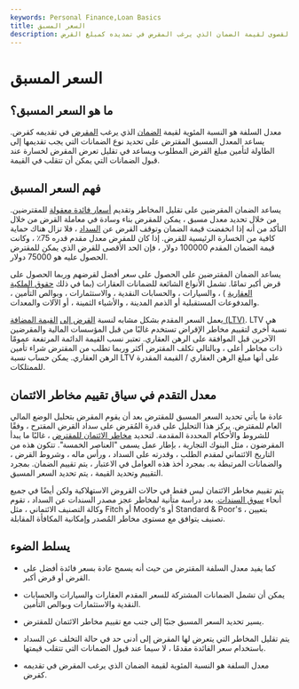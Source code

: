```yaml
---
keywords: Personal Finance,Loan Basics
title: السعر المسبق
description: معدل السلفة هو النسبة المئوية القصوى لقيمة الضمان الذي يرغب المقرض في تمديده كمبلغ القرض.
---
```


# السعر المسبق
## ما هو السعر المسبق؟

معدل السلفة هو النسبة المئوية لقيمة [الضمان](/collateral) الذي يرغب [المقرض](/lender) في تقديمه كقرض. يساعد المعدل المسبق المقترض على تحديد نوع الضمانات التي يجب تقديمها إلى الطاولة لتأمين مبلغ القرض المطلوب ويساعد في تقليل تعرض المقرض لخسارة عند قبول الضمانات التي يمكن أن تتقلب في القيمة.

## فهم السعر المسبق

يساعد الضمان المقرضين على تقليل المخاطر وتقديم [أسعار فائدة معقولة](/interestrate) للمقترضين. من خلال تحديد معدل مسبق ، يمكن للمقرض بناء وسادة في معاملة القرض من خلال التأكد من أنه إذا انخفضت قيمة الضمان وتوقف القرض عن [السداد](/default2) ، فلا تزال هناك حماية كافية من الخسارة الرئيسية للقرض. إذا كان للمقرض معدل مقدم قدره 75٪ ، وكانت قيمة الضمان المقدم 100000 دولار ، فإن الحد الأقصى للقرض الذي يمكن للمقترض الحصول عليه هو 75000 دولار.

يساعد الضمان المقترضين على الحصول على سعر أفضل لقرضهم وربما الحصول على قرض أكبر تمامًا. تشمل الأنواع الشائعة للضمانات العقارات (بما في ذلك [حقوق الملكية العقارية](/home_equity) ) ، والسيارات ، والحسابات النقدية ، والاستثمارات ، وبوالص التأمين ، والمدفوعات المستقبلية أو الذمم المدينة ، والأشياء الثمينة ، أو الآلات والمعدات.

يعمل السعر المقدم بشكل مشابه لنسبة [القرض إلى](/loantovalue) [القيمة المضافة (LTV)](/loantovalue). LTV هي نسبة أخرى لتقييم مخاطر الإقراض تستخدم غالبًا من قبل المؤسسات المالية والمقرضين الآخرين قبل الموافقة على الرهن العقاري. تعتبر نسب القيمة الدائمة المرتفعة عمومًا ذات مخاطر أعلى ، وبالتالي تكلف المقترض أكثر وربما تطلب من المقترض شراء تأمين الرهن العقاري. يمكن حساب نسبة LTV على أنها مبلغ الرهن العقاري / القيمة المقدرة للممتلكات.

## معدل التقدم في سياق تقييم مخاطر الائتمان

عادة ما يأتي تحديد السعر المسبق للمقترض بعد أن يقوم المقرض بتحليل الوضع المالي العام للمقترض. يركز هذا التحليل على قدرة المُقرض على سداد القرض المقترح ، وفقًا للشروط والأحكام المحددة المقدمة. لتحديد [مخاطر الائتمان للمقترض](/creditrisk) ، غالبًا ما يبدأ المقرضون ، مثل البنوك التجارية ، بإطار عمل يسمى "العناصر الخمسة". تتكون هذه من التاريخ الائتماني لمقدم الطلب ، وقدرته على السداد ، ورأس ماله ، وشروط القرض ، والضمانات المرتبطة به. بمجرد أخذ هذه العوامل في الاعتبار ، يتم تقييم الضمان. بمجرد التقييم وتحديد القيمة ، يتم تحديد السعر المسبق.

يتم تقييم مخاطر الائتمان ليس فقط في حالات القروض الاستهلاكية ولكن أيضًا في جميع أنحاء [سوق السندات](/bondmarket). بعد دراسة متأنية لمخاطر عجز مصدر السندات عن السداد ، تقوم وكالة التصنيف الائتماني ، مثل Fitch أو Moody's أو Standard & Poor's ، بتعيين تصنيف يتوافق مع مستوى مخاطر المُصدر وإمكانية المكافأة المقابلة.

## يسلط الضوء

- كما يفيد معدل السلفة المقترض من حيث أنه يسمح عادة بسعر فائدة أفضل على القرض أو قرض أكبر.

- يمكن أن تشمل الضمانات المشتركة للسعر المقدم العقارات والسيارات والحسابات النقدية والاستثمارات وبوالص التأمين.

- يسير تحديد السعر المسبق جنبًا إلى جنب مع تقييم مخاطر الائتمان للمقترض.

- يتم تقليل المخاطر التي يتعرض لها المقرض إلى أدنى حد في حالة التخلف عن السداد باستخدام سعر الفائدة مقدمًا ، لا سيما عند قبول الضمانات التي تتقلب قيمتها.

- معدل السلفة هو النسبة المئوية لقيمة الضمان الذي يرغب المقرض في تقديمه كقرض.

